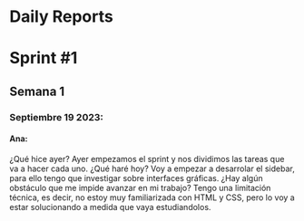 # Daily Reports

# Sprint #1

## Semana 1

### Septiembre 19 2023:

#### Ana:
¿Qué hice ayer?
Ayer empezamos el sprint y nos dividimos las tareas que va a hacer cada uno.
¿Qué haré hoy?
Voy a empezar a desarrolar el sidebar, para ello tengo que investigar sobre interfaces gráficas.
¿Hay algún obstáculo que me impide avanzar en mi trabajo?
Tengo una limitación técnica, es decir, no estoy muy familiarizada con HTML y CSS, pero lo voy a estar solucionando a medida que vaya estudiandolos.
